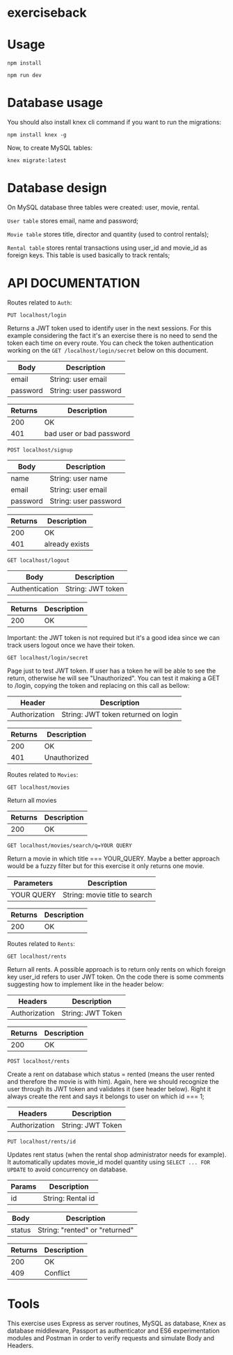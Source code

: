 # exerciseback

# Usage

`npm install`

`npm run dev`

# Database usage
You should also install knex cli command if you want to run the migrations:

`npm install knex -g`

Now, to create MySQL tables:

`knex migrate:latest`

# Database design
On MySQL database three tables were created: user, movie, rental.

`User table` stores email, name and password;

`Movie table` stores title, director and quantity (used to control rentals);

`Rental table` stores rental transactions using user_id and movie_id as foreign keys. This table is used basically to track rentals;

# API DOCUMENTATION

Routes related to `Auth`:

`PUT localhost/login` 

Returns a JWT token used to identify user in the next sessions. For this example considering the fact it's an exercise there is no need to send the token each time on every route. You can check the token authentication working on the `GET /localhost/login/secret` below on this document.


| Body | Description |
| ------ | ------ |
| email | String: user email |
| password | String: user password |

| Returns | Description |
| ------ | ------ |
| 200 | OK |
| 401 | bad user or bad password  |



`POST localhost/signup` 

| Body | Description |
| ------ | ------ |
| name | String: user name |
| email | String: user email |
| password | String: user password |


| Returns | Description |
| ------ | ------ |
| 200 | OK |
| 401 | already exists |


`GET localhost/logout` 

| Body | Description |
| ------ | ------ |
| Authentication | String: JWT token |

| Returns | Description |
| ------ | ------ |
| 200 | OK |

Important: the JWT token is not required but it's a good idea since we can track users logout once we have their token.

`GET localhost/login/secret`

Page just to test JWT token. If user has a token he will be able to see the return, otherwise he will see "Unauthorized". You can test it making a GET to /login, copying the token and replacing on this call as bellow:

| Header | Description |
| ------ | ------ |
| Authorization | String: JWT token returned on login |

| Returns | Description |
| ------ | ------ |
| 200 | OK |
| 401 | Unauthorized |


Routes related to `Movies`:

`GET localhost/movies` 

Return all movies

| Returns | Description |
| ------ | ------ |
| 200 | OK |

`GET localhost/movies/search/q=YOUR QUERY` 

Return a movie in which title === YOUR_QUERY. Maybe a better approach would be a fuzzy filter but for this exercise it only returns one movie.

| Parameters | Description |
| ------ | ------ |
| YOUR QUERY | String: movie title to search |

| Returns | Description |
| ------ | ------ |
| 200 | OK |

Routes related to `Rents`:

`GET localhost/rents` 

Return all rents. A possible approach is to return only rents on which foreign key user_id refers to user JWT token. On the code there is some comments suggesting how to implement like in the header below:

| Headers | Description |
| ------ | ------ |
| Authorization | String: JWT Token |

| Returns | Description |
| ------ | ------ |
| 200 | OK |

`POST localhost/rents` 

Create a rent on database which status = rented (means the user rented and therefore the movie is with him). Again, here we should recognize the user through its JWT token and validates it (see header below). Right it always create the rent and says it belongs to user on which id === 1;

| Headers | Description |
| ------ | ------ |
| Authorization | String: JWT Token |

`PUT localhost/rents/id` 

Updates rent status (when the rental shop administrator needs for example). It automatically updates movie_id model quantity using `SELECT ... FOR UPDATE` to avoid concurrency on database.

| Params | Description |
| ------ | ------ |
| id | String: Rental id |

| Body | Description |
| ------ | ------ |
| status | String: "rented" or "returned" |

| Returns | Description |
| ------ | ------ |
| 200 | OK |
| 409 | Conflict |

# Tools

This exercise uses Express as server routines, MySQL as database, Knex as database middleware,  Passport as authenticator and ES6 experimentation modules and Postman in order to verify requests and simulate Body and Headers.



